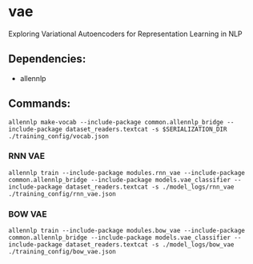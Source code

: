 # vae
Exploring Variational Autoencoders for Representation Learning in NLP

## Dependencies:

* allennlp


## Commands:

```allennlp make-vocab --include-package common.allennlp_bridge --include-package dataset_readers.textcat -s $SERIALIZATION_DIR ./training_config/vocab.json```

### RNN VAE

```allennlp train --include-package modules.rnn_vae --include-package common.allennlp_bridge --include-package models.vae_classifier --include-package dataset_readers.textcat -s ./model_logs/rnn_vae ./training_config/rnn_vae.json```

### BOW VAE
```allennlp train --include-package modules.bow_vae --include-package common.allennlp_bridge --include-package models.vae_classifier --include-package dataset_readers.textcat -s ./model_logs/bow_vae ./training_config/bow_vae.json```